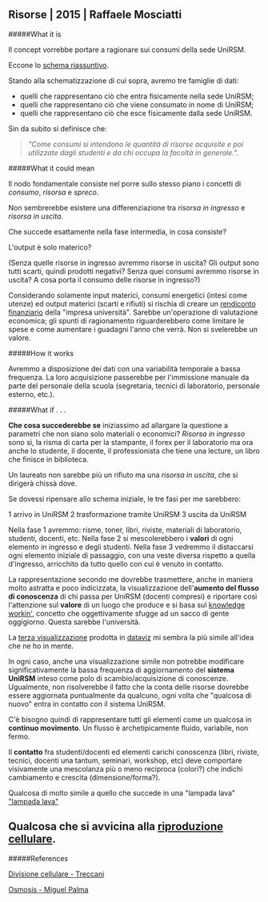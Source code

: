 ## Risorse | 2015 | Raffaele Mosciatti

#####What it is

Il concept vorrebbe portare a ragionare sui consumi della sede UniRSM.

Eccone lo [schema riassuntivo](http://i.imgur.com/LbtxYL9.png).

Stando alla schematizzazione di cui sopra, avremo tre famiglie di dati: 

- quelli che rappresentano ciò che entra fisicamente nella sede UniRSM;
- quelli che rappresentano ciò che viene consumato in nome di UniRSM;
- quelli che rappresentano ciò che esce fisicamente dalla sede UniRSM.

Sin da subito si definisce che:
> _"Come consumi si intendono le quantità di risorse acquisite e poi 
utilizzate dagli studenti e da chi occupa la facoltà in generale."._

#####What it could mean

Il nodo fondamentale consiste nel porre sullo stesso piano i concetti di _consumo_, _risorsa_ e _spreco_. 

Non sembrerebbe esistere una differenziazione tra _risorsa in ingresso_ e _risorsa in uscita_.

Che succede esattamente nella fase intermedia, in cosa consiste?

L'output è solo materico?

(Senza quelle risorse in ingresso avremmo risorse in uscita?
Gli output sono tutti scarti, quindi prodotti negativi?
Senza quei consumi avremmo risorse in uscita?
A cosa porta il consumo delle risorse in ingresso?)

Considerando solamente input materici, consumi energetici (intesi come utenze) ed output materici 
(scarti e rifiuti) si rischia di creare un [rendiconto finanziario](http://it.wikipedia.org/wiki/Rendiconto_finanziario) della "impresa università". Sarebbe un'operazione di valutazione economica; gli spunti di ragionamento 
riguarderebbero come limitare le spese e come aumentare i guadagni l'anno che verrà. 
Non si svelerebbe un valore.

#####How it works

Avremmo a disposizione dei dati con una variabilità temporale a bassa frequenza.
La loro acquisizione passerebbe per l'immissione manuale da parte del personale della scuola 
(segretaria, tecnici di laboratorio, personale esterno, etc.).

#####What if . . .

**Che cosa succederebbe se** iniziassimo ad allargare la questione a parametri che 
non siano solo materiali o economici? 
_Risorsa in ingresso_ sono sì, la risma di carta per la stampante, il forex per il laboratorio 
ma ora anche lo studente, il docente, il professionista che tiene una lecture, 
un libro che finisce in biblioteca.

Un laureato non sarebbe più un rifiuto ma una _risorsa in uscita_,
che si dirigerà chissà dove.

Se dovessi ripensare allo schema iniziale, le tre fasi per me sarebbero: 

1 arrivo in UniRSM
2 trasformazione tramite UniRSM
3 uscita da UniRSM

Nella fase 1 avremmo: risme, toner, libri, riviste, materiali di laboratorio, studenti, docenti, etc.
Nella fase 2 si mescolerebbero i **valori** di ogni elemento in ingresso e degli studenti.
Nella fase 3 vedremmo il distaccarsi ogni elemento iniziale di passaggio, con una veste diversa rispetto
a quella d'ingresso, arricchito da tutto quello con cui è venuto in contatto.

La rappresentazione secondo me dovrebbe trasmettere, anche in maniera molto astratta e poco indicizzata,
la visualizzazione dell'**aumento del flusso di conoscenza** di chi passa per UniRSM (docenti compresi) 
e riportare così l'attenzione sul **valore** di un luogo che produce e si basa sul 
[knowledge workin'](http://en.wikipedia.org/wiki/Knowledge_worker), 
concetto che oggettivamente sfugge ad un sacco di gente oggigiorno.
Questa sarebbe l'università.

La [terza visualizzazione](http://i.imgur.com/I3vjFVg.jpg) prodotta in [dataviz](https://github.com/LoreCame/ID2-2015/blob/master/2_dataviz/Raffaele/dataviz.md) 
mi sembra la più simile all'idea che ne ho in mente.

In ogni caso, anche una visualizzazione simile non potrebbe modificare significativamente
la bassa frequenza di aggiornamento del **sistema UniRSM** inteso come 
polo di scambio/acquisizione di conoscenze. Ugualmente, non risolverebbe il fatto che 
la conta delle risorse dovrebbe essere aggiornata puntualmente da qualcuno, ogni volta che 
"qualcosa di nuovo" entra in contatto con il sistema UniRSM.

C'è bisogno quindi di rappresentare tutti gli elementi come un qualcosa in **continuo movimento**.
Un flusso è archetipicamente fluido, variabile, non fermo.

Il **contatto** fra studenti/docenti ed elementi carichi conoscenza (libri, riviste, 
tecnici, docenti una tantum, seminari, workshop, etc) deve comportare visivamente 
una mescolanza più o meno reciproca (colori?) che indichi cambiamento e crescita (dimensione/forma?).

Qualcosa di molto simile a quello che succede in una "lampada lava"
["lampada lava"](https://www.google.it/search?q=lampada+lava&rlz=1C1TEUA_enIT479IT480&espv=2&biw=1517&bih=714&tbm=isch&tbo=u&source=univ&sa=X&ei=XrcwVbjHH8Wv7AbFp4GYAQ&ved=0CDIQsAQ#q=lava+lamp&tbs=isz:l&tbm=isch&tbas=0&imgrc=7KaHQtgRXo7seM%253A%3ByFPmDrl76HJ-VM%3Bhttp%253A%252F%252Fwww.alanrudnick.org%252Fwp-content%252Fuploads%252F2013%252F12%252Flava-lamp.jpg%3Bhttp%253A%252F%252Fwww.alanrudnick.org%252F2013%252F12%252F18%252Fcoalesce-lava-lamp-ministry%252F%3B2592%3B1936)

Qualcosa che si avvicina alla [riproduzione cellulare](https://www.google.it/search?q=sdoppiamento+cellulare&rlz=1C1TEUA_enIT479IT480&espv=2&biw=1517&bih=714&source=lnms&tbm=isch&sa=X&ei=Q7wwVfzDIovA7Ab1loCgCw&sqi=2&ved=0CAcQ_AUoAg&dpr=0.9#tbm=isch&q=mitosi+microscopio).
---

#####References

[Divisione cellulare - Treccani](http://www.treccani.it/enciclopedia/divisione-cellulare_(Enciclopedia_della_Scienza_e_della_Tecnica)/)

[Osmosis - Miguel Palma](http://www.bloombergspace.com/artists/past/miguel-palma-comma-01/)

